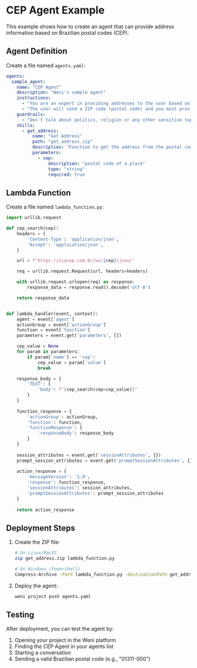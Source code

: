 # CEP Agent Example

This example shows how to create an agent that can provide address information based on Brazilian postal codes (CEP).

## Agent Definition

Create a file named `agents.yaml`:

```yaml
agents:
  sample_agent:
    name: "CEP Agent"
    description: "Weni's sample agent"
    instructions:
      - "You are an expert in providing addresses to the user based on a postal code provided by the user"
      - "The user will send a ZIP code (postal code) and you must provide the address corresponding to this code."
    guardrails:
      - "Don't talk about politics, religion or any other sensitive topic. Keep it neutral."
    skills:
      - get_address:
          name: "Get Address"
          path: "get_address.zip"
          description: "Function to get the address from the postal code"
          parameters:
            - cep:
                description: "postal code of a place"
                type: "string"
                required: true
```

## Lambda Function

Create a file named `lambda_function.py`:

```python
import urllib.request

def cep_search(cep):
    headers = {
        'Content-Type': 'application/json',
        'Accept': 'application/json',
    }

    url = f'https://viacep.com.br/ws/{cep}/json/'

    req = urllib.request.Request(url, headers=headers)

    with urllib.request.urlopen(req) as response:
        response_data = response.read().decode('utf-8')

    return response_data


def lambda_handler(event, context):
    agent = event['agent']
    actionGroup = event['actionGroup']
    function = event['function']
    parameters = event.get('parameters', [])

    cep_value = None
    for param in parameters:
        if param['name'] == 'cep':
            cep_value = param['value']
            break

    response_body = {
        'TEXT': {
            'body': f"{cep_search(cep=cep_value)}"
        }
    }
    
    function_response = {
        'actionGroup': actionGroup,
        'function': function,
        'functionResponse': {
            'responseBody': response_body
        }
    }
    
    session_attributes = event.get('sessionAttributes', {})
    prompt_session_attributes = event.get('promptSessionAttributes', {})
    
    action_response = {
        'messageVersion': '1.0', 
        'response': function_response,
        'sessionAttributes': session_attributes,
        'promptSessionAttributes': prompt_session_attributes
    }
        
    return action_response
```

## Deployment Steps

1. Create the ZIP file:
   ```bash
   # On Linux/MacOS
   zip get_address.zip lambda_function.py

   # On Windows (PowerShell)
   Compress-Archive -Path lambda_function.py -DestinationPath get_address.zip
   ```

2. Deploy the agent:
   ```bash
   weni project push agents.yaml
   ```

## Testing

After deployment, you can test the agent by:

1. Opening your project in the Weni platform
2. Finding the CEP Agent in your agents list
3. Starting a conversation
4. Sending a valid Brazilian postal code (e.g., "01311-000")
